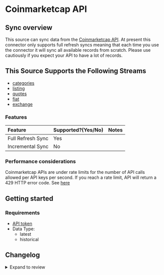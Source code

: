 # Coinmarketcap API

## Sync overview

This source can sync data from the [Coinmarketcap API](https://coinmarketcap.com/api/documentation/v1/). At present this connector only supports full refresh syncs meaning that each time you use the connector it will sync all available records from scratch. Please use cautiously if you expect your API to have a lot of records.

## This Source Supports the Following Streams

- [categories](https://coinmarketcap.com/api/documentation/v1/#operation/getV1CryptocurrencyCategories)
- [listing](https://coinmarketcap.com/api/documentation/v1/#operation/getV1CryptocurrencyListingsLatest)
- [quotes](https://coinmarketcap.com/api/documentation/v1/#operation/getV2CryptocurrencyQuotesLatest)
- [fiat](https://coinmarketcap.com/api/documentation/v1/#tag/fiat)
- [exchange](https://coinmarketcap.com/api/documentation/v1/#tag/exchange)

### Features

| Feature           | Supported?\(Yes/No\) | Notes |
| :---------------- | :------------------- | :---- |
| Full Refresh Sync | Yes                  |       |
| Incremental Sync  | No                   |       |

### Performance considerations

Coinmarketcap APIs are under rate limits for the number of API calls allowed per API keys per second. If you reach a rate limit, API will return a 429 HTTP error code. See [here](https://coinmarketcap.com/api/documentation/v1/#section/Errors-and-Rate-Limits)

## Getting started

### Requirements

- [API token](https://coinmarketcap.com/api/documentation/v1/#section/Authentication)
- Data Type:
  - latest
  - historical

## Changelog

<details>
  <summary>Expand to review</summary>

| Version | Date       | Pull Request                                              | Subject                                         |
| :------ | :--------- | :-------------------------------------------------------- | :---------------------------------------------- |
| 0.2.3 | 2025-01-18 | [51643](https://github.com/airbytehq/airbyte/pull/51643) | Update dependencies |
| 0.2.2 | 2025-01-11 | [47781](https://github.com/airbytehq/airbyte/pull/47781) | Update dependencies |
| 0.2.1 | 2024-08-16 | [44196](https://github.com/airbytehq/airbyte/pull/44196) | Bump source-declarative-manifest version |
| 0.2.0 | 2024-08-15 | [44163](https://github.com/airbytehq/airbyte/pull/44163) | Refactor connector to manifest-only format |
| 0.1.14 | 2024-08-12 | [43905](https://github.com/airbytehq/airbyte/pull/43905) | Update dependencies |
| 0.1.13 | 2024-08-10 | [43684](https://github.com/airbytehq/airbyte/pull/43684) | Update dependencies |
| 0.1.12 | 2024-08-03 | [43227](https://github.com/airbytehq/airbyte/pull/43227) | Update dependencies |
| 0.1.11 | 2024-07-27 | [42766](https://github.com/airbytehq/airbyte/pull/42766) | Update dependencies |
| 0.1.10 | 2024-07-20 | [42332](https://github.com/airbytehq/airbyte/pull/42332) | Update dependencies |
| 0.1.9 | 2024-07-13 | [41856](https://github.com/airbytehq/airbyte/pull/41856) | Update dependencies |
| 0.1.8 | 2024-07-10 | [41442](https://github.com/airbytehq/airbyte/pull/41442) | Update dependencies |
| 0.1.7 | 2024-07-09 | [41141](https://github.com/airbytehq/airbyte/pull/41141) | Update dependencies |
| 0.1.6 | 2024-07-06 | [40961](https://github.com/airbytehq/airbyte/pull/40961) | Update dependencies |
| 0.1.5 | 2024-06-25 | [40427](https://github.com/airbytehq/airbyte/pull/40427) | Update dependencies |
| 0.1.4 | 2024-06-21 | [39942](https://github.com/airbytehq/airbyte/pull/39942) | Update dependencies |
| 0.1.3 | 2024-06-06 | [39161](https://github.com/airbytehq/airbyte/pull/39161) | [autopull] Upgrade base image to v1.2.2 |
| 0.1.2 | 2024-05-13 | [38134](https://github.com/airbytehq/airbyte/pull/38134) | Make connector compatabile with builder |
| 0.1.1 | 2022-11-01 | [18790](https://github.com/airbytehq/airbyte/pull/18790) | Correct coinmarket spec |
| 0.1.0 | 2022-10-29 | [18565](https://github.com/airbytehq/airbyte/pull/18565) | 🎉 New Source: Coinmarketcap API [low-code CDK] |

</details>
